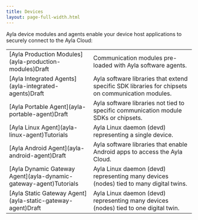 ```yaml
---
title: Devices
layout: page-full-width.html
---
```


Ayla device modules and agents enable your device host applications to securely connect to the Ayla Cloud:

<table>
<tr>
<td>[Ayla Production Modules](ayla-production-modules)<span class="draft">Draft</span></td>
<td>Communication modules pre-loaded with Ayla software agents.</td>
</tr>
<tr>
<td>[Ayla Integrated Agents](ayla-integrated-agents)<span class="draft">Draft</span></td>
<td>Ayla software libraries that extend specific SDK libraries for chipsets on communication modules.</td>
</tr>
<tr>
<td>[Ayla Portable Agent](ayla-portable-agent)<span class="draft">Draft</span></td>
<td>Ayla software libraries not tied to specific communication module SDKs or chipsets.</td>
</tr>
<tr>
<td>[Ayla Linux Agent](ayla-linux-agent)<span class="tutorials">Tutorials</span></td>
<td>Ayla Linux daemon (devd) representing a single device.</td>
</tr>
<tr>
<td>[Ayla Android Agent](ayla-android-agent)<span class="draft">Draft</span></td>
<td>Ayla software libraries that enable Android apps to access the Ayla Cloud.</td>
</tr>
<tr>
<td>[Ayla Dynamic Gateway Agent](ayla-dynamic-gateway-agent)<span class="tutorials">Tutorials</span></td>
<td>Ayla Linux daemon (devd) representing many devices (nodes) tied to many digital twins.</td>
</tr>
<tr>
<td>[Ayla Static Gateway Agent](ayla-static-gateway-agent)<span class="draft">Draft</span></td>
<td>Ayla Linux daemon (devd) representing many devices (nodes) tied to one digital twin.</td>
</tr>
</table>


